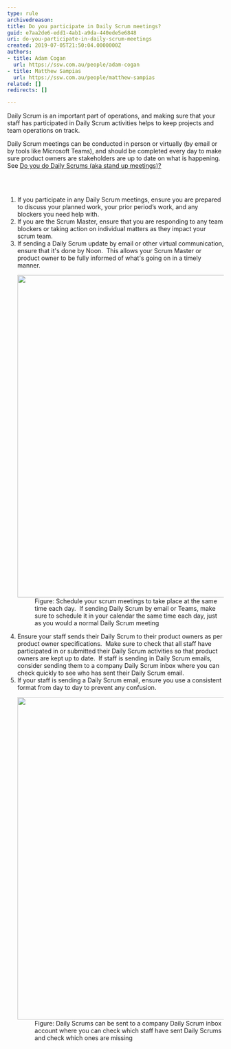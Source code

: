 ```yaml
---
type: rule
archivedreason: 
title: Do you participate in Daily Scrum meetings?
guid: e7aa2de6-edd1-4ab1-a9da-440ede5e6848
uri: do-you-participate-in-daily-scrum-meetings
created: 2019-07-05T21:50:04.0000000Z
authors:
- title: Adam Cogan
  url: https://ssw.com.au/people/adam-cogan
- title: Matthew Sampias
  url: https://ssw.com.au/people/matthew-sampias
related: []
redirects: []

---
```



<p>​​Daily Scrum is an important part of operations, and making sure that your staff has participated in Daily Scrum activities helps to keep projects and team operations on track.&#160;&#160;<br></p><p>Daily Scrum meetings can be conducted in person or virtually (by email or by tools like Microsoft Teams), and should be completed every day to make sure product owners are stakeholders are up to date on what is happening.&#160; See&#160;<a href="/_layouts/15/FIXUPREDIRECT.ASPX?WebId=3dfc0e07-e23a-4cbb-aac2-e778b71166a2&amp;TermSetId=07da3ddf-0924-4cd2-a6d4-a4809ae20160&amp;TermId=731a3f5d-a266-4944-876c-a45afa82832f">Do you do Daily Scrums (aka stand up meetings)?​</a><br></p>
<br><excerpt class='endintro'></excerpt><br>
<p></p><ol><li>​​If you participate in any Daily Scrum meetings, ensure you are prepared to discuss your planned work, your prior period’s work, and any blockers you need help with.&#160;</li><li>If you are the Scrum Master, ensure that you are responding to any team blockers or taking action on individual matters as they impact your scrum team.​</li><li>If sending a Daily Scrum update by email or other virtual communication, ensure that it's done by Noon.&#160; This allows your Scrum Master or product owner to be fully informed of what's going on in a timely manner.&#160;<br>
   <dl class="image"><dt><img src="/SiteAssets/know-where-your-staff-is/DailyOps%20Scrum.jpg" alt="" style="width&#58;750px;" /></dt><dd>Figure&#58; Schedule your scrum&#160;meetings to take place at the same time each day.&#160; If sending Daily Scrum by email or Teams, make sure to schedule it in your calendar the same time each day, just as you would a normal Daily Scrum meeting</dd></dl></li><li>Ensure your staff sends their Daily Scrum to their product owners as per product owner specifications.&#160; Make sure to check&#160;that all staff have participated in or&#160;submitted their Daily Scrum activities so that product owners are kept up to date.&#160; If staff is sending in Daily Scrum emails, consider sending them to a company Daily Scrum inbox where you can check quickly to see who has sent their Daily Scrum email.<br></li><li>If your staff is sending a Daily Scrum email, ensure you use a consistent format from day to day to prevent any confusion.
   <dl class="image"><dt><img src="/SiteAssets/know-where-your-staff-is/daily%20scrum%20emailss.jpg" alt="" style="width&#58;750px;" /></dt><dd>Figure&#58; Daily Scrums can be sent to a company Daily Scrum inbox account where you can check which staff have sent Daily Scrums and check which ones are missing</dd></dl></li></ol>​<br>


